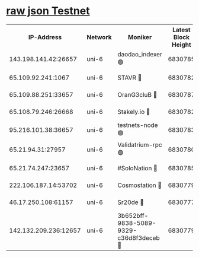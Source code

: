 [raw json Testnet](https://rpc-check.junot.stavr.tech/junot/rpc-junot-result.json)
=


<table><tr><th>IP-Address</th><th>Network</th><th>Moniker</th><th>Latest Block Height</th><th>Earliest Block Height</th><th>Catching Up</th><th>Tx Index</th><th>Voting Power</th><th>Scan Time</th></tr><tr><td>143.198.141.42:26657</td><td>uni-6</td><td>daodao_indexer 🟢</td><td>6830785</td><td>1</td><td>False</td><td>off</td><td>0</td><td>2024-01-07T21:12:28.348705818UTC</td></tr><tr><td>65.109.92.241:1067</td><td>uni-6</td><td>STAVR 🔴</td><td>6830782</td><td>1138541</td><td>False</td><td>on</td><td>6042</td><td>2024-01-07T21:12:20.213943079UTC</td></tr><tr><td>65.109.88.251:33657</td><td>uni-6</td><td>OranG3cluB 🔴</td><td>6830787</td><td>1138541</td><td>False</td><td>on</td><td>11</td><td>2024-01-07T21:12:32.804935764UTC</td></tr><tr><td>65.108.79.246:26668</td><td>uni-6</td><td>Stakely.io 🔴</td><td>6830782</td><td>1570872</td><td>False</td><td>on</td><td>1358933</td><td>2024-01-07T21:12:20.569756912UTC</td></tr><tr><td>95.216.101.38:36657</td><td>uni-6</td><td>testnets-node 🟢</td><td>6830783</td><td>1615130</td><td>False</td><td>on</td><td>0</td><td>2024-01-07T21:12:23.029455637UTC</td></tr><tr><td>65.21.94.31:27957</td><td>uni-6</td><td>Validatrium-rpc 🟢</td><td>6830780</td><td>2943363</td><td>False</td><td>on</td><td>0</td><td>2024-01-07T21:12:15.720636206UTC</td></tr><tr><td>65.21.74.247:23657</td><td>uni-6</td><td>#SoloNation 🔴</td><td>6830785</td><td>5208001</td><td>False</td><td>on</td><td>112</td><td>2024-01-07T21:12:27.478742208UTC</td></tr><tr><td>222.106.187.14:53702</td><td>uni-6</td><td>Cosmostation 🔴</td><td>6830779</td><td>5344501</td><td>False</td><td>on</td><td>110003</td><td>2024-01-07T21:12:13.302708597UTC</td></tr><tr><td>46.17.250.108:61157</td><td>uni-6</td><td>Sr20de 🔴</td><td>6830777</td><td>6419777</td><td>False</td><td>on</td><td>37</td><td>2024-01-07T21:12:07.629973088UTC</td></tr><tr><td>142.132.209.236:12657</td><td>uni-6</td><td>3b652bff-9838-5089-9329-c36d8f3deceb 🔴</td><td>6830779</td><td>6821280</td><td>False</td><td>on</td><td>157563</td><td>2024-01-07T21:12:11.981796689UTC</td></tr></table>